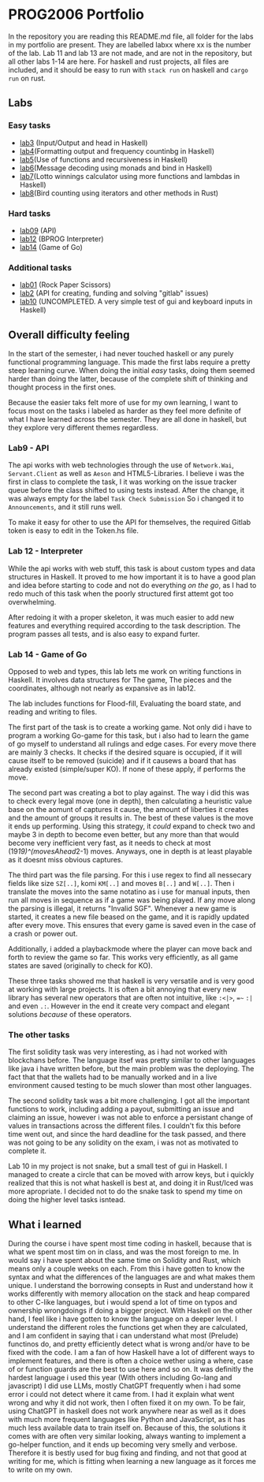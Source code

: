 # PROG2006 Portfolio

In the repository you are reading this README.md file, all folder for the labs in my portfolio are present. They are labelled labxx where xx is the number of the lab.
Lab 11 and lab 13 are not made, and are not in the repository, but all other labs 1-14 are here.
For haskell and rust projects, all files are included, and it should be easy to run with `stack run` on haskell and `cargo run` on rust.

## Labs

### Easy tasks
- [lab3](./lab03/helloworld/) (Input/Output and head in Haskell)
- [lab4](./lab04/)(Formatting output and frequency countinbg in Haskell)
- [lab5](./lab05/)(Use of functions and recursiveness in Haskell)
- [lab6](./lab06/)(Message decoding using monads and bind in Haskell)
- [lab7](./lab07/)(Lotto winnings calculator using more functions and lambdas in Haskell)
- [lab8](./lab08/)(Bird counting using iterators and other methods in Rust)

### Hard tasks
- [lab09](./lab09/)  (API)
- [lab12](./lab12/) (BPROG Interpreter)
- [lab14](./lab14/) (Game of Go)

### Additional tasks
- [lab01](./lab01/) (Rock Paper Scissors)
- [lab2](./lab2/) (API for creating, funding and solving "gitlab" issues)
- [lab10](./lab10/)  (UNCOMPLETED. A very simple test of gui and keyboard inputs in Haskell)

## Overall difficulty feeling
In the start of the semester, i had never touched haskell or any purely functional programming language. This made the first labs require a pretty steep learning curve.
When doing the initial _easy_ tasks, doing them seemed harder than doing the latter, because of the complete shift of thinking and thought process in the first ones.

Because the easier taks felt more of use for my own learning, I want to focus most on the tasks i labeled as harder as they feel more definite of what I have learned across the semester. They are all done in haskell, but they explore very different themes regardless.

### Lab9 - API
The api works with web technologies through the use of `Network.Wai`, `Servant.Client` as well as `Aeson` and HTML5-Libraries. I believe i was the first in class to complete the task, I it was working on the issue tracker queue before the class shifted to using tests instead. After the change, it was always empty for the label `Task Check Submission` So i changed it to `Announcements`, and it still runs well.

To make it easy for other to use the API for themselves, the required Gitlab token is easy to edit in the Token.hs file. 

### Lab 12 - Interpreter

While the api works with web stuff, this task is about custom types and data structures in Haskell. It proved to me how important it is to have a good plan and idea before starting to code and not do everything _on the go_, as I had to redo much of this task when the poorly structured first attemt got too overwhelming.

After redoing it with a proper skeleton, it was much easier to add new features and everything required according to the task description. The program passes all tests, and is also easy to expand furter.

### Lab 14 - Game of Go
Opposed to web and types, this lab lets me work on writing functions in Haskell. It involves data structures for The game, The pieces and the coordinates, although not nearly as expansive as in lab12.

The lab includes functions for Flood-fill, Evaluating the board state, and reading and writing to files.

The first part of the task is to create a working game. Not only did i have to program a working Go-game for this task, but i also had to learn the game of go myself to understand all rulings and edge cases. For every move there are mainly 3 checks. It checks if the desired square is occupied, if it will cause itself to be removed (suicide) and if it causews a board that has already existed (simple/super KO). If none of these apply, if performs the move.

The second part was creating a bot to play against. The way i did this was to check every legal move (one in depth), then calculating a heuristic value base on the aomunt of captures it cause, the amount of liberties it creates and the amount of groups it results in. The best of these values is the move it ends up performing. Using this strategy, it _could_ expand to check two and maybe 3 in depth to become even better, but any more than that would become very inefficient very fast, as it needs to check at most (19*19)^(movesAhead*2-1) moves. Anyways, one in depth is at least playable as it doesnt miss obvious captures. 

The third part was the file parsing. For this i use regex to find all nessecary fields like size `SZ[..]`, komi `KM[..]` and moves `B[..]` and `W[..]`. Then i translate the moves into the same notatino as i use for manual inputs, then run all moves in sequence as if a game was being played. If any move along the parsing is illegal, it returns "Invalid SGF". Whenever a new game is started, it creates a new file beased on the game, and it is rapidly updated after every move. This ensures that every game is saved even in the case of a crash or power out.

Additionally, i added a playbackmode where the player can move back and forth to review the game so far. This works very efficiently, as all game states are saved (originally to check for KO).

These three tasks showed me that haskell is very versatile and is very good at working with large projects. It is often a bit annoying that every new library has several new operators that are often not intuitive, like `:<|>`, `=~` `:|` and even `.:`. However in the end it create very compact and elegant solutions _because_ of these operators.


### The other tasks
The first solidity task was very interesting, as i had not worked with blockchans before. The language itsef was pretty similar to other languages like java i have written before, but the main problem was the deploying. The fact that that the wallets had to be manually worked and in a live environment caused testing to be much slower than most other languages.

The second solidity task was a bit more challenging. I got all the important functions to work, including adding a payout, submitting an issue and claiming an issue, however i was not able to enforce a persistant change of values in transactions across the different files. I couldn't fix this before time went out, and since the hard deadline for the task passed, and there was not going to be any solidity on the exam, i was not as motivated to complete it.

Lab 10 in my project is not snake, but a small test of gui in Haskell. I managed to create a circle that can be moved with arrow keys, but i quickly realized that this is not what haskell is best at, and doing it in Rust/Iced was more apropriate. I decided not to do the snake task to spend my time on doing the higher level tasks isntead.

## What i learned
During the course i have spent most time coding in haskell, because that is what we spent most tim on in class, and was the most foreign to me. 
In would say i have spent about the same time on Solidity and Rust, which means only a couple weeks on each. From this i have gotten to know the syntax and what the differences of the languages are and what makes them unique. I understand the borrowing consepts in Rust and understand how it works differently with memory allocation on the stack and heap compared to other C-like languages, but i would spend a lot of time on typos and ownership wrongdoings if doing a bigger project. 
With Haskell on the other hand, I feel like i have gotten to know the language on a deeper level. I understand the different roles the functions get when they are calculated, and I am confident in saying that i can understand what most (Prelude) functinos do, and pretty efficiently detect what is wrong and/or have to be fixed with the code.
I am a fan of how Haskell have a lot of different ways to implement features, and there is often a choice wether using a where, case of or function guards are the best to use here and so on. It was definitly the hardest language i used this year (With others including Go-lang and javascript)
I did use LLMs, mostly ChatGPT frequently when i had some error i could not detect where it came from. I had it explain what went wrong and why it did not work, then I often fixed it on my own. To be fair, using ChatGPT in haskell does not work anywhere near as well as it does with much more frequent languages like Python and JavaScript, as it has much less available data to train itself on. Because of this, the solutions it comes with are often very similar looking, always wanting to implement a go-helper function, and it ends up becoming very smelly and verbose. Therefore it is bestly used for bug fixing and finding, and not that good at writing for me, which is fitting when learning a new language as it forces me to write on my own.